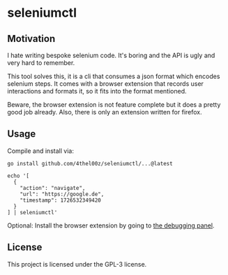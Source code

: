 # seleniumctl

## Motivation

I hate writing bespoke selenium code.
It's boring and the API is ugly and very hard to remember.

This tool solves this, it is a cli that consumes a json format which encodes selenium steps.
It comes with a browser extension that records user interactions and formats it, so it fits into the format mentioned.

Beware, the browser extension is not feature complete but it does a pretty good job already.
Also, there is only an extension written for firefox.

## Usage


Compile and install via:

```
go install github.com/4thel00z/seleniumctl/...@latest
```


```
echo '[
  {
    "action": "navigate",
    "url": "https://google.de",
    "timestamp": 1726532349420
  }
] | seleniumctl'
```

Optional: Install the browser extension by going to [the debugging panel](about:debugging#/runtime/this-firefox).


## License

This project is licensed under the GPL-3 license.
